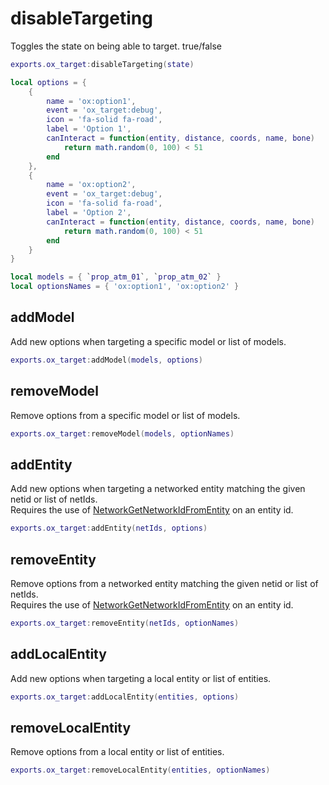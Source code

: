 # disableTargeting

Toggles the state on being able to target. true/false

```lua
exports.ox_target:disableTargeting(state)
```


```lua
local options = {
    {
        name = 'ox:option1',
        event = 'ox_target:debug',
        icon = 'fa-solid fa-road',
        label = 'Option 1',
        canInteract = function(entity, distance, coords, name, bone)
            return math.random(0, 100) < 51
        end
    },
    {
        name = 'ox:option2',
        event = 'ox_target:debug',
        icon = 'fa-solid fa-road',
        label = 'Option 2',
        canInteract = function(entity, distance, coords, name, bone)
            return math.random(0, 100) < 51
        end
    }
}

local models = { `prop_atm_01`, `prop_atm_02` }
local optionsNames = { 'ox:option1', 'ox:option2' }
```

## addModel

Add new options when targeting a specific model or list of models.

```lua
exports.ox_target:addModel(models, options)
```

## removeModel

Remove options from a specific model or list of models.

```lua
exports.ox_target:removeModel(models, optionNames)
```

## addEntity

Add new options when targeting a networked entity matching the given netid or list of netIds.  
Requires the use of [NetworkGetNetworkIdFromEntity](https://docs.fivem.net/natives/?_0x9E35DAB6) on an entity id.

```lua
exports.ox_target:addEntity(netIds, options)
```

## removeEntity

Remove options from a networked entity matching the given netid or list of netIds.  
Requires the use of [NetworkGetNetworkIdFromEntity](https://docs.fivem.net/natives/?_0x9E35DAB6) on an entity id.

```lua
exports.ox_target:removeEntity(netIds, optionNames)
```

## addLocalEntity

Add new options when targeting a local entity or list of entities.

```lua
exports.ox_target:addLocalEntity(entities, options)
```

## removeLocalEntity

Remove options from a local entity or list of entities.

```lua
exports.ox_target:removeLocalEntity(entities, optionNames)
```

